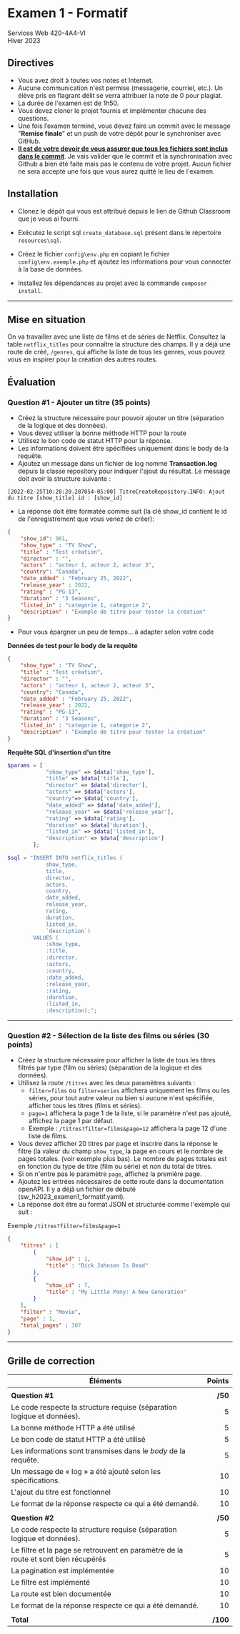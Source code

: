 # Examen 1 - Formatif

Services Web 420-4A4-VI  
Hiver 2023

## Directives

- Vous avez droit à toutes vos notes et Internet.
- Aucune communication n'est permise (messagerie, courriel, etc.). Un élève pris en flagrant délit se verra attribuer la note de 0 pour plagiat. 
- La durée de l'examen est de 1h50.
- Vous devez cloner le projet fournis et implémenter chacune des questions.
- Une fois l’examen terminé, vous devez faire un commit avec le message "**Remise finale**" et un push de votre dépôt pour le synchroniser avec GitHub.
- <u>**Il est de votre devoir de vous assurer que tous les fichiers sont inclus dans le commit**</u>. Je vais valider que le commit et la synchronisation avec Github a bien été faite mais pas le contenu de votre projet. Aucun fichier ne sera accepté une fois que vous aurez quitté le lieu de l'examen.

## Installation

- Clonez le dépôt qui vous est attribué depuis le lien de Github Classroom que je vous ai fourni.

- Exécutez le script sql `create_database.sql` présent dans le répertoire `resources\sql`.

- Créez le fichier `config\env.php` en copiant le fichier `config\env.exemple.php` et ajoutez les informations pour vous connecter à la base de données.

- Installez les dépendances au projet avec la commande `composer install`.

  

-----------------------

## Mise en situation

 On va travailler avec une liste de films et de séries de Netflix. Consultez la table `netflix_titles` pour connaître la structure des champs. Il y a déjà une route de créé, `/genres`, qui affiche la liste de tous les genres, vous pouvez vous en inspirer pour la création des autres routes. 

## Évaluation

### Question #1 - Ajouter un titre (35 points)

- Créez la structure nécessaire pour pouvoir ajouter un titre (séparation de la logique et des données).
- Vous devez utiliser la bonne méthode HTTP pour la route
- Utilisez le bon code de statut HTTP pour la réponse.
- Les informations doivent être spécifiées uniquement dans le body de la requête.
- Ajoutez un message dans un fichier de log nommé **Transaction.log** depuis la classe repository pour indiquer l'ajout du résultat. Le message doit avoir la structure suivante : 
```
[2022-02-25T10:28:20.287054-05:00] TitreCreateRepository.INFO: Ajout du titre [show_title] id : [show_id]  
```
- La réponse doit être formatée comme suit (la clé show_id contient le id de l'enregistrement que vous venez de créer): 
```json
{
    "show_id": 901,
    "show_type" : "TV Show",
    "title" : "Test création",
    "director" : "",
    "actors" : "acteur 1, acteur 2, acteur 3",
    "country": "Canada",
    "date_added" : "February 25, 2022",
    "release_year" : 2022,
    "rating" : "PG-13",
    "duration" : "3 Seasons",
    "listed_in" : "categorie 1, categorie 2",
    "description" : "Exemple de titre pour tester la création"
}
```

- Pour vous épargner un peu de temps... à adapter selon votre code

**Données de test pour le body de la requête**

``````json
{
    "show_type" : "TV Show",
    "title" : "Test création",
    "director" : "",
    "actors" : "acteur 1, acteur 2, acteur 3",
    "country": "Canada",
    "date_added" : "February 25, 2022",
    "release_year" : 2022,
    "rating" : "PG-13",
    "duration" : "3 Seasons",
    "listed_in" : "categorie 1, categorie 2",
    "description" : "Exemple de titre pour tester la création"
}
``````

**Requête SQL d'insertion d'un titre**

``````php
$params = [
            "show_type" => $data['show_type'],
            "title" => $data['title'],
            "director" => $data['director'],
            "actors" => $data['actors'],
            "country"=> $data['country'],
            "date_added" => $data['date_added'],
            "release_year" => $data['release_year'],
            "rating" => $data['rating'],
            "duration" => $data['duration'],
            "listed_in" => $data['listed_in'],
            "description" => $data['description']
        ];

$sql = "INSERT INTO netflix_titles (
            show_type, 
            title, 
            director, 
            actors, 
            country, 
            date_added, 
            release_year, 
            rating, 
            duration, 
            listed_in, 
            `description`) 
        VALUES (
            :show_type, 
            :title, 
            :director, 
            :actors, 
            :country, 
            :date_added, 
            :release_year, 
            :rating, 
            :duration, 
            :listed_in, 
            :description);";

``````


----------------------------


### Question #2 - Sélection de la liste des films ou séries (30 points)
- Créez la structure nécessaire pour afficher la liste de tous les titres filtrés par type (film ou séries) (séparation de la logique et des données).
- Utilisez la route `/titres` avec les deux paramètres suivants : 
  - `filter=films` ou `filter=series` affichera uniquement les films ou les séries, pour tout autre valeur ou bien si aucune n'est spécifiée, afficher tous les titres (films et séries).
  - `page=1` affichera la page 1 de la liste, si le paramètre n'est pas ajouté, affichez la page 1 par défaut.
  - Exemple : `/titres?filter=films&page=12` affichera la page 12 d'une liste de films.
- Vous devez afficher 20 titres par page et inscrire dans la réponse le filtre (la valeur du champ `show_type`, la page en cours et le nombre de pages totales. (voir exemple plus bas). Le nombre de pages totales est en fonction du type de titre (film ou série) et non du total de titres.
- Si on n'entre pas le paramètre `page`, affichez la première page.
- Ajoutez les entrées nécessaires de cette route dans la documentation openAPI. Il y a déjà un fichier de débuté (sw_h2023_examen1_formatif.yaml).
- La réponse doit être au format JSON et structurée comme l'exemple qui suit : 

Exemple `/titres?filter=films&page=1`

``````json
{
	"titres" : [
		{
			"show_id" : 1,
			"title" : "Dick Johnson Is Dead"
		},
		{
			"show_id" : 7,
			"title" : "My Little Pony: A New Generation"
		}
	],
	"filter" : "Movie",
	"page" : 1,
	"total_pages" : 307
}
``````

----------------------------

## Grille de correction

| Éléments                                                     |   Points |
| ------------------------------------------------------------ | -------: |
|                                                              |          |
| **Question #1**                                              |  **/50** |
| Le code respecte la structure requise (séparation logique et données). |        5 |
| La bonne méthode HTTP a été utilisé                          |        5 |
| Le bon code de statut HTTP a été utilisé                     |        5 |
| Les informations sont transmises dans le *body* de la requête. |        5 |
| Un message de « log » a été ajouté selon les spécifications. |       10 |
| L'ajout du titre est fonctionnel                             |       10 |
| Le format de la réponse respecte ce qui a été demandé.       |       10 |
|                                                              |          |
| **Question #2**                                              |  **/50** |
| Le code respecte la structure requise (séparation logique et données). |        5 |
| Le filtre et la page se retrouvent en paramètre de la route et sont bien récupérés |        5 |
| La pagination est implémentée                                |       10 |
| Le filtre est implémenté                                     |       10 |
| La route est bien documentée                                 |       10 |
| Le format de la réponse respecte ce qui a été demandé.       |       10 |
|                                                              |          |
| **Total**                                                    | **/100** |

